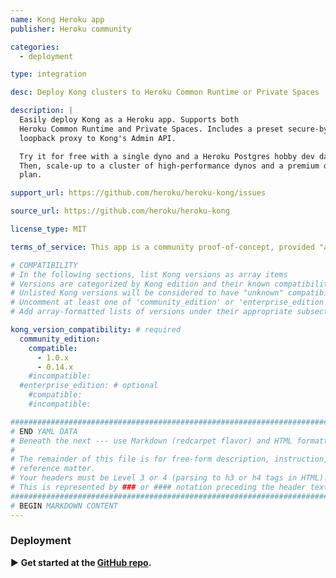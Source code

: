 ```yaml
---
name: Kong Heroku app
publisher: Heroku community

categories:
  - deployment

type: integration

desc: Deploy Kong clusters to Heroku Common Runtime or Private Spaces

description: |
  Easily deploy Kong as a Heroku app. Supports both
  Heroku Common Runtime and Private Spaces. Includes a preset secure-by-default
  loopback proxy to Kong's Admin API.

  Try it for free with a single dyno and a Heroku Postgres hobby dev database.
  Then, scale-up to a cluster of high-performance dynos and a premium database
  plan.

support_url: https://github.com/heroku/heroku-kong/issues

source_url: https://github.com/heroku/heroku-kong

license_type: MIT

terms_of_service: This app is a community proof-of-concept, provided "as is", without warranty of any kind.

# COMPATIBILITY
# In the following sections, list Kong versions as array items
# Versions are categorized by Kong edition and their known compatibility.
# Unlisted Kong versions will be considered to have "unknown" compatibility.
# Uncomment at least one of 'community_edition' or 'enterprise_edition'.
# Add array-formatted lists of versions under their appropriate subsection.

kong_version_compatibility: # required
  community_edition:
    compatible:
      - 1.0.x
      - 0.14.x
    #incompatible:
  #enterprise_edition: # optional
    #compatible:
    #incompatible:

###############################################################################
# END YAML DATA
# Beneath the next --- use Markdown (redcarpet flavor) and HTML formatting only.
#
# The remainder of this file is for free-form description, instruction, and
# reference matter.
# Your headers must be Level 3 or 4 (parsing to h3 or h4 tags in HTML).
# This is represented by ### or #### notation preceding the header text.
###############################################################################
# BEGIN MARKDOWN CONTENT
---
```


### Deployment

▶️ **Get started at the [GitHub repo](https://github.com/heroku/heroku-kong).**
